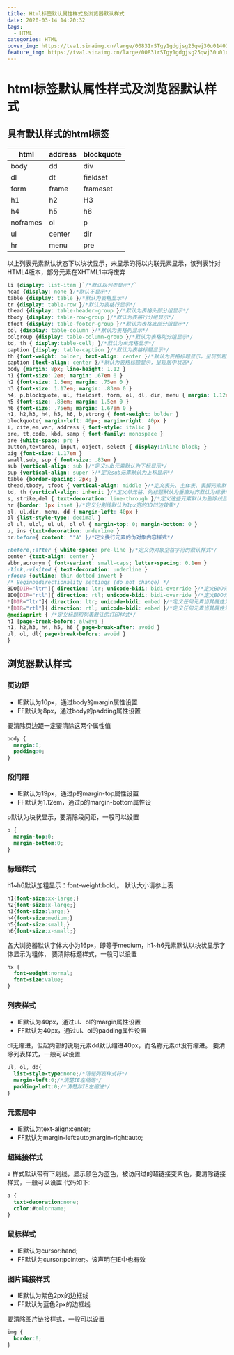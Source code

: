 ```yaml
---
title: Html标签默认属性样式及浏览器默认样式
date: 2020-03-14 14:20:32
tags:
  - HTML
categories: HTML
cover_img: https://tva1.sinaimg.cn/large/00831rSTgy1gdgjsg25qwj30u01401kx.jpg
feature_img: https://tva1.sinaimg.cn/large/00831rSTgy1gdgjsg25qwj30u01401kx.jpg
---
```


# html标签默认属性样式及浏览器默认样式

## 具有默认样式的html标签

| html     | address | blockquote |
| -------- | ------- | ---------- |
| body     | dd      | div        |
| dl       | dt      | fieldset   |
| form     | frame   | frameset   |
| h1       | h2      | H3         |
| h4       | h5      | h6         |
| noframes | ol      | p          |
| ul       | center  | dir        |
| hr       | menu    | pre        |

以上列表元素默认状态下以块状显示，未显示的将以内联元素显示，该列表针对HTML4版本，部分元素在XHTML1中将废弃

```css
li {display: list-item }`/*默认以列表显示*/`
head {display: none }/*默认不显示*/
table {display: table }/*默认为表格显示*/
tr {display: table-row }/*默认为表格行显示*/
thead {display: table-header-group }/*默认为表格头部分组显示*/
tbody {display: table-row-group }/*默认为表格行分组显示*/
tfoot {display: table-footer-group }/*默认为表格底部分组显示*/
col {display: table-column }/*默认为表格列显示*/
colgroup {display: table-column-group }/*默认为表格列分组显示*/
td, th { display:table-cell; }/*默认为单元格显示*/
caption {display: table-caption }/*默认为表格标题显示*/
th {font-weight: bolder; text-align: center }/*默认为表格标题显示，呈现加粗居中状态*/
caption {text-align: center }/*默认为表格标题显示，呈现居中状态*/
body {margin: 8px; line-height: 1.12 }
h1 {font-size: 2em; margin: .67em 0 }
h2 {font-size: 1.5em; margin: .75em 0 }
h3 {font-size: 1.17em; margin: .83em 0 }
h4, p,blockquote, ul, fieldset, form, ol, dl, dir, menu { margin: 1.12em 0 }
h5 {font-size: .83em; margin: 1.5em 0 }
h6 {font-size: .75em; margin: 1.67em 0 }
h1, h2,h3, h4, h5, h6, b,strong { font-weight: bolder }
blockquote{ margin-left: 40px; margin-right: 40px }
i, cite,em,var, address { font-style: italic }
pre, tt,code, kbd, samp { font-family: monospace }
pre {white-space: pre }
button,textarea, input, object, select { display:inline-block; }
big {font-size: 1.17em }
small,sub, sup { font-size: .83em }
sub {vertical-align: sub }/*定义sub元素默认为下标显示*/
sup {vertical-align: super }/*定义sub元素默认为上标显示*/
table {border-spacing: 2px; }
thead,tbody, tfoot { vertical-align: middle }/*定义表头、主体表、表脚元素默认为垂直对齐*/
td, th {vertical-align: inherit }/*定义单元格、列标题默认为垂直对齐默认为继承*/
s, strike,del { text-decoration: line-through }/*定义这些元素默认为删除线显示*/
hr {border: 1px inset }/*定义分割线默认为1px宽的3D凹边效果*/
ol, ul,dir, menu, dd { margin-left: 40px }
ol {list-style-type: decimal }
ol ul, ulol, ul ul, ol ol { margin-top: 0; margin-bottom: 0 }
u, ins {text-decoration: underline }
br:before{ content: ""A" }/*定义换行元素的伪对象内容样式*/
```

```css
:before,:after { white-space: pre-line }/*定义伪对象空格字符的默认样式*/
center {text-align: center }
abbr,acronym { font-variant: small-caps; letter-spacing: 0.1em }
:link,:visited { text-decoration: underline }
:focus {outline: thin dotted invert }
/* Beginbidirectionality settings (do not change) */
BDO[DIR="ltr"]{ direction: ltr; unicode-bidi: bidi-override }/*定义BDO元素当其属性为DIR="ltr"时的默认文本读写显示顺序*/
BDO[DIR="rtl"]{ direction: rtl; unicode-bidi: bidi-override }/*定义BDO元素当其属性为DIR="rtl"时的默认文本读写显示顺序*/
*[DIR="ltr"]{ direction: ltr; unicode-bidi: embed }/*定义任何元素当其属性为DIR="ltr"时的默认文本读写显示顺序*/
*[DIR="rtl"]{ direction: rtl; unicode-bidi: embed }/*定义任何元素当其属性为DIR="rtl"时的默认文本读写显示顺序*/
@mediaprint { /*定义标题和列表默认的打印样式*/
h1 {page-break-before: always }
h1, h2,h3, h4, h5, h6 { page-break-after: avoid }
ul, ol, dl{ page-break-before: avoid }
}
```

## **浏览器默认样式**

### 页边距 

* IE默认为10px，通过body的margin属性设置 
* FF默认为8px，通过body的padding属性设置 

要清除页边距一定要清除这两个属性值 

```css
body {
  margin:0;
  padding:0;
}
```

### 段间距 

* IE默认为19px，通过p的margin-top属性设置 
* FF默认为1.12em，通过p的margin-bottom属性设 

p默认为块状显示，要清除段间距，一般可以设置 

```css
p {
  margin-top:0;
  margin-bottom:0;
}
```

### 标题样式 

h1~h6默认加粗显示：font-weight:bold;。 
默认大小请参上表 

```css
h1{font-size:xx-large;}
h2{font-size:x-large;}
h3{font-size:large;}
h4{font-size:medium;}
h5{font-size:small;}
h6{font-size:x-small;}
```

各大浏览器默认字体大小为16px，即等于medium，h1~h6元素默认以块状显示字体显示为粗体， 
要清除标题样式，一般可以设置 

```css
hx {
  font-weight:normal;
  font-size:value;
}
```

### 列表样式 

* IE默认为40px，通过ul、ol的margin属性设置 
* FF默认为40px，通过ul、ol的padding属性设置 

dl无缩进，但起内部的说明元素dd默认缩进40px，而名称元素dt没有缩进。 
要清除列表样式，一般可以设置 

```css
ul, ol, dd{
  list-style-type:none;/*清楚列表样式符*/
  margin-left:0;/*清楚IE左缩进*/
  padding-left:0;/*清楚非IE左缩进*/
}
```

### 元素居中 

* IE默认为text-align:center; 
* FF默认为margin-left:auto;margin-right:auto; 

### 超链接样式 

a 样式默认带有下划线，显示颜色为蓝色，被访问过的超链接变紫色，要清除链接样式，一般可以设置 
代码如下:

```css
a {
  text-decoration:none;
  color:#colorname;
}
```

### 鼠标样式 

* IE默认为cursor:hand; 
* FF默认为cursor:pointer;。该声明在IE中也有效 

### 图片链接样式 

* IE默认为紫色2px的边框线 
* FF默认为蓝色2px的边框线 

要清除图片链接样式，一般可以设置

```css
img {
  border:0;
}
```

